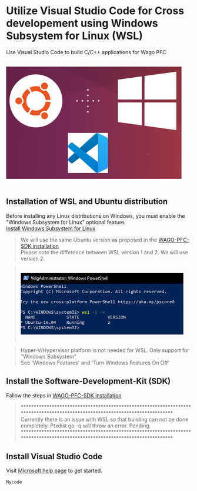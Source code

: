 # Utilize Visual Studio Code for Cross developement using Windows Subsystem for Linux (WSL)
Use Visual Studio Code to build C/C++ applications for Wago PFC

<div align="left">
   <br>
  <img src="Img\VSCodeWSL.png"><br><br>
</div>

## Installation of WSL and Ubuntu distribution
Before installing any Linux distributions on Windows, you must enable the "Windows Subsystem for Linux" optional feature <br/>
[Install Windows Subsystem for Linux](https://docs.microsoft.com/en-us/windows/wsl/install-win10)

> We will use the same Ubuntu version as proposed in the [WAGO-PFC-SDK installation](https://github.com/WAGO/pfc-firmware-sdk) <br/>
> Please note the difference between WSL version 1 and 2. We will use version 2.

> <div align="left">
>   <br>
>  <img src="Img\Powershell_wsl2.PNG"><br><br>
> </div>

> Hyper-V/Hypervisor platform is not needed for WSL. Only support for "Windows Subsystem" <br/>
> See 'Windows Features' and 'Turn Windows Features On Off'<br/>

## Install the Software-Development-Kit (SDK) 
Fallow the steps in [WAGO-PFC-SDK installation](https://github.com/WAGO/pfc-firmware-sdk) <br/> 
> ***************************************************************************************************************************** <br/>
> Currently there is an issue with WSL so that building can not be done completely. Ptxdist go -q will throw an error. Pending. <br/>
> ***************************************************************************************************************************** <br/>

## Install Visual Studio Code
Visit [Microsoft help page](https://docs.microsoft.com/en-us/windows/wsl/tutorials/wsl-vscode) to get started. 




```
Mycode
```


















